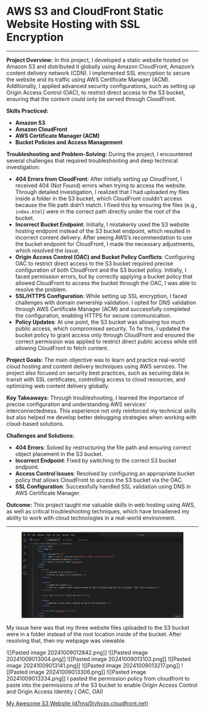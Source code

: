# AWS S3 and CloudFront Static Website Hosting with SSL Encryption

***

**Project Overview:** In this project, I developed a static website hosted on Amazon S3 and distributed it globally using Amazon CloudFront, Amazon’s content delivery network (CDN). I implemented SSL encryption to secure the website and its traffic using AWS Certificate Manager (ACM). Additionally, I applied advanced security configurations, such as setting up Origin Access Control (OAC), to restrict direct access to the S3 bucket, ensuring that the content could only be served through CloudFront.

**Skills Practiced:**

* **Amazon S3**
* **Amazon CloudFront**
* **AWS Certificate Manager (ACM)**
* **Bucket Policies and Access Management**

**Troubleshooting and Problem-Solving:** During the project, I encountered several challenges that required troubleshooting and deep technical investigation:

* **404 Errors from CloudFront**: After initially setting up CloudFront, I received 404 (Not Found) errors when trying to access the website. Through detailed investigation, I realized that I had uploaded my files inside a folder in the S3 bucket, which CloudFront couldn’t access because the file path didn’t match. I fixed this by ensuring the files (e.g., `index.html`) were in the correct path directly under the root of the bucket.
* **Incorrect Bucket Endpoint**: Initially, I mistakenly used the S3 website hosting endpoint instead of the S3 bucket endpoint, which resulted in incorrect content delivery. After seeing AWS’s recommendation to use the bucket endpoint for CloudFront, I made the necessary adjustments, which resolved the issue.
* **Origin Access Control (OAC) and Bucket Policy Conflicts**: Configuring OAC to restrict direct access to the S3 bucket required precise configuration of both CloudFront and the S3 bucket policy. Initially, I faced permission errors, but by correctly applying a bucket policy that allowed CloudFront to access the bucket through the OAC, I was able to resolve the problem.
* **SSL/HTTPS Configuration**: While setting up SSL encryption, I faced challenges with domain ownership validation. I opted for DNS validation through AWS Certificate Manager (ACM) and successfully completed the configuration, enabling HTTPS for secure communication.
* **Policy Updates**: At one point, the S3 bucket was allowing too much public access, which compromised security. To fix this, I updated the bucket policy to grant access only through CloudFront and ensured the correct permission was applied to restrict direct public access while still allowing CloudFront to fetch content.

**Project Goals:** The main objective was to learn and practice real-world cloud hosting and content delivery techniques using AWS services. The project also focused on security best practices, such as securing data in transit with SSL certificates, controlling access to cloud resources, and optimizing web content delivery globally.

**Key Takeaways:** Through troubleshooting, I learned the importance of precise configuration and understanding AWS services' interconnectedness. This experience not only reinforced my technical skills but also helped me develop better debugging strategies when working with cloud-based solutions.

**Challenges and Solutions:**

* **404 Errors**: Solved by restructuring the file path and ensuring correct object placement in the S3 bucket.
* **Incorrect Endpoint**: Fixed by switching to the correct S3 bucket endpoint.
* **Access Control Issues**: Resolved by configuring an appropriate bucket policy that allows CloudFront to access the S3 bucket via the OAC.
* **SSL Configuration**: Successfully handled SSL validation using DNS in AWS Certificate Manager.

**Outcome:** This project taught me valuable skills in web hosting using AWS, as well as critical troubleshooting techniques, which have broadened my ability to work with cloud technologies in a real-world environment.

***

<figure><img src="../../.gitbook/assets/image (3) (1) (1) (1) (1) (1) (1) (1) (1) (1).png" alt=""><figcaption></figcaption></figure>



My issue here was that my three website files uploaded to the S3 bucket were in a folder instead of the root location inside of the bucket. After resolving that, then my webpage was viewable.

!\[\[Pasted image 20241009012842.png]] !\[\[Pasted image 20241009013004.png]] !\[\[Pasted image 20241009013103.png]] !\[\[Pasted image 20241009013141.png]] !\[\[Pasted image 20241009013217.png]] !\[\[Pasted image 20241009013306.png]] !\[\[Pasted image 20241009013334.png]] I pasted the permission policy from cloudfront to paste into the permissions of the S3 bucket to enable Origin Access Control and Origin Access Identity ( OAC, OAI)

[My Awesome S3 Website (d7rnsj5tvhvzo.cloudfront.net)](https://d7rnsj5tvhvzo.cloudfront.net/)
